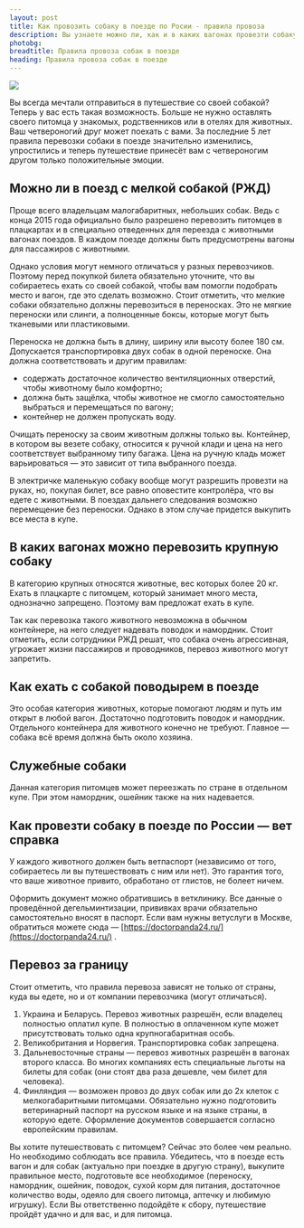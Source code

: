 ```yaml
---
layout: post
title: Как провозить собаку в поезде по Росии - правила провоза
description: Вы узнаете можно ли, как и в каких вагонах провезти собаку в поезде по России, читайте все правила, чтобы быть в курсе 
photobg: 
breadtitle: Правила провоза собак в поезде
heading: Правила провоза собак в поезде
---
```


![](https://pochitai.club/images/pravila-provoza-sobak-v-poezdah.png)

Вы всегда мечтали отправиться в путешествие со своей собакой? Теперь у вас есть такая возможность. Больше не нужно оставлять своего питомца у знакомых, родственников или в отелях для животных. Ваш четвероногий друг может поехать с вами. За последние 5 лет правила перевозки собаки в поезде значительно изменились, упростились и теперь путешествие принесёт вам с четвероногим другом только положительные эмоции.

## Можно ли в поезд с мелкой собакой (РЖД)

Проще всего владельцам малогабаритных, небольших собак. Ведь с конца 2015 года официально было разрешено перевозить питомцев в плацкартах и в специально отведенных для переезда с животными вагонах поездов. В каждом поезде должны быть предусмотрены вагоны для пассажиров с животными.

Однако условия могут немного отличаться у разных перевозчиков. Поэтому перед покупкой билета обязательно уточните, что вы собираетесь ехать со своей собакой, чтобы вам помогли подобрать место и вагон, где это сделать возможно. Стоит отметить, что мелкие собаки обязательно должны перевозиться в переносках. Это не мягкие переноски или слинги, а полноценные боксы, которые могут быть тканевыми или пластиковыми.

Переноска не должна быть в длину, ширину или высоту более 180 см. Допускается транспортировка двух собак в одной переноске. Она должна соответствовать и другим правилам:

* содержать достаточное количество вентиляционных отверстий, чтобы животному было комфортно;
* должна быть защёлка, чтобы животное не смогло самостоятельно выбраться и перемещаться по вагону;
* контейнер не должен пропускать воду. 

Очищать переноску за своим животным должны только вы. Контейнер, в котором вы везете собаку, относится к ручной клади и цена на него соответствует выбранному типу багажа. Цена на ручную кладь может варьироваться — это зависит от типа выбранного поезда.

В электричке маленькую собаку вообще могут разрешить провезти на руках, но, покупая билет, все равно оповестите контролёра, что вы едете с животными. В поездах дальнего следования возможно перемещение без переноски. Однако в этом случае придется выкупить все места в купе.

## В каких вагонах можно перевозить крупную собаку

В категорию крупных относятся животные, вес которых более 20 кг. Ехать в плацкарте с питомцем, который занимает много места, однозначно запрещено. Поэтому вам предложат ехать в купе.

Так как перевозка такого животного невозможна в обычном контейнере, на него следует надевать поводок и намордник. Стоит отметить, если сотрудники РЖД решат, что собака очень агрессивная, угрожает жизни пассажиров и проводников, перевоз животного могут запретить.

## Как ехать с собакой поводырем в поезде

Это особая категория животных, которые помогают людям и путь им открыт в любой вагон. Достаточно подготовить поводок и намордник. Отдельного контейнера для животного конечно не требуют. Главное — собака всё время должна быть около хозяина.

## Служебные собаки

Данная категория питомцев может переезжать по стране в отдельном купе. При этом намордник, ошейник также на них надевается.

## Как провезти собаку в поезде по России — вет справка

У каждого животного должен быть ветпаспорт (независимо от того, собираетесь ли вы путешествовать с ним или нет). Это гарантия того, что ваше животное привито, обработано от глистов, не болеет ничем.

Оформить документ можно обратившись в ветклинику. Все данные о проведённой дегельминтизации, прививках врачи обязательно самостоятельно вносят в паспорт. Если вам нужны ветуслуги в Москве, обратиться можете сюда — [https://doctorpanda24.ru/](https://doctorpanda24.ru/) .

## Перевоз за границу

Стоит отметить, что правила перевоза зависят не только от страны, куда вы едете, но и от компании перевозчика (могут отличаться).

1. Украина и Беларусь. Перевоз животных разрешён, если владелец полностью оплатил купе. В полностью в оплаченном купе может присутствовать только одна крупногабаритная особь.
2. Великобритания и Норвегия. Транспортировка собак запрещена.
3. Дальневосточные страны — перевоз животных разрешён в вагонах второго класса. Во многих компаниях есть специальные льготы на билеты для собак (они стоят два раза дешевле, чем билет для человека).
4. Финляндия — возможен провоз до двух собак или до 2х клеток с мелкогабаритными питомцами. Обязательно нужно подготовить ветеринарный паспорт на русском языке и на языке страны, в которую едете. Оформление документов совершается согласно европейским правилам.

Вы хотите путешествовать с питомцем? Сейчас это более чем реально. Но необходимо соблюдать все правила. Убедитесь, что в поезде есть вагон и для собак (актуально при поездке в другую страну), выкупите правильное место, подготовьте все необходимое (переноску, намордник, ошейник, поводок, сухой корм для питания, достаточное количество воды, одеяло для своего питомца, аптечку и любимую игрушку). Если Вы ответственно подойдёте к сбору, путешествие пройдёт удачно и для вас, и для питомца.

